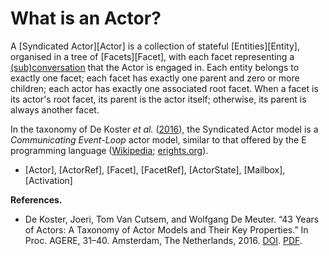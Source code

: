# What is an Actor?

A [Syndicated Actor][Actor] is a collection of stateful
[Entities][Entity], organised in a tree of [Facets][Facet], with each
facet representing a
[(sub)conversation](https://syndicate-lang.org/about/#conversational-concurrency-1)
that the Actor is engaged in. Each entity belongs to exactly one
facet; each facet has exactly one parent and zero or more children;
each actor has exactly one associated root facet. When a facet is its
actor's root facet, its parent is the actor itself; otherwise, its
parent is always another facet.

In the taxonomy of De Koster *et al.* ([2016](#DeKoster2016)), the
Syndicated Actor model is a *Communicating Event-Loop* actor model,
similar to that offered by the E programming language
([Wikipedia](https://en.wikipedia.org/wiki/E_(programming_language));
[erights.org](http://erights.org/)).

 - [Actor], [ActorRef], [Facet], [FacetRef], [ActorState], [Mailbox],
   [Activation]

**References.**

 - De Koster, Joeri, Tom Van Cutsem, and Wolfgang De Meuter. <a
   name="DeKoster2016">“43 Years of Actors: A Taxonomy of Actor Models
   and Their Key Properties.”</a> In Proc. AGERE, 31–40. Amsterdam,
   The Netherlands, 2016.
   [DOI](https://doi.org/10.1145/3001886.3001890).
   [PDF](http://soft.vub.ac.be/Publications/2016/vub-soft-tr-16-11.pdf).
